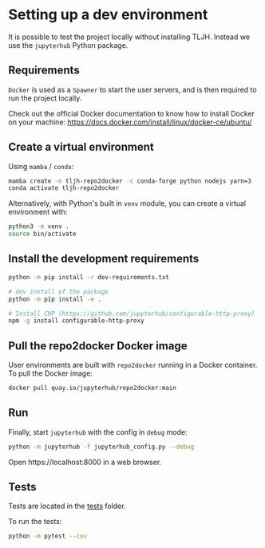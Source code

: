 # Setting up a dev environment

It is possible to test the project locally without installing TLJH. Instead we use the `jupyterhub` Python package.

## Requirements

`Docker` is used as a `Spawner` to start the user servers, and is then required to run the project locally.

Check out the official Docker documentation to know how to install Docker on your machine: https://docs.docker.com/install/linux/docker-ce/ubuntu/

## Create a virtual environment

Using `mamba` / `conda`:

```bash
mamba create -n tljh-repo2docker -c conda-forge python nodejs yarn=3
conda activate tljh-repo2docker
```

Alternatively, with Python's built in `venv` module, you can create a virtual environment with:

```bash
python3 -m venv .
source bin/activate
```

## Install the development requirements


```bash
python -m pip install -r dev-requirements.txt

# dev install of the package
python -m pip install -e .

# Install CHP (https://github.com/jupyterhub/configurable-http-proxy)
npm -g install configurable-http-proxy
```

## Pull the repo2docker Docker image

User environments are built with `repo2docker` running in a Docker container. To pull the Docker image:

```bash
docker pull quay.io/jupyterhub/repo2docker:main
```

## Run

Finally, start `jupyterhub` with the config in `debug` mode:

```bash
python -m jupyterhub -f jupyterhub_config.py --debug
```

Open https://localhost:8000 in a web browser.

## Tests

Tests are located in the [tests](./tests) folder.

To run the tests:

```bash
python -m pytest --cov
```
